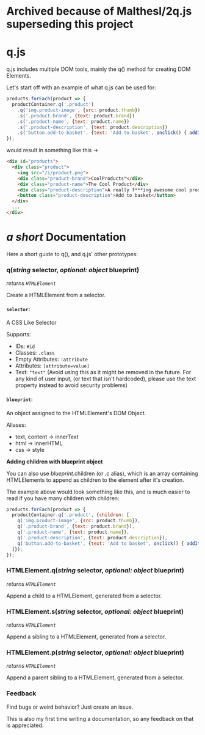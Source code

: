 # Archived because of Malthesl/2q.js superseding this project

# q.js

q.js includes multiple DOM tools, mainly the q() method for creating DOM Elements.

Let's start off with an example of what q.js can be used for:

```js
products.forEach(product => {
  productContainer.q('.product')
    .q('img.product-image', {src: product.thumb})
    .s('.product-brand', {text: product.brand})
    .s('.product-name', {text: product.name})
    .s('.product-description', {text: product.description})
    .s('button.add-to-basket', {text: 'Add to basket', onclick() { addItemToBasket(product.itemId) });
});
```

would result in something like this ->

```html
<div id="products">
  <div class="product">
    <img src="/i/product.png">
    <div class="product-brand">CoolProducts™</div>
    <div class="product-name">The Cool Product</div>
    <div class="product-description">A really f***ing awesome cool product</div>
    <button class="product-description">Add to basket</button>
  </div>
  ...
</div>
```

# *a short* Documentation

Here a short guide to q(), and q.js' other prototypes:

### q(*string* selector, *optional: object* blueprint)

*returns `HTMLElement`*

Create a HTMLElement from a selector.

#### `selector`:

A CSS Like Selector

Supports:
- IDs: `#id`
- Classes: `.class`
- Empty Attributes: `:attribute`
- Attributes: `[attribute=value]`
- Text: `"text"` (Avoid using this as it might be removed in the future. For any kind of user input, (or text that isn't hardcoded), please use the text property instead to avoid security problems)

#### `blueprint`:

An object assigned to the HTMLElement's DOM Object.

Aliases:
- text, content -> innerText
- html -> innerHTML
- css -> style

**Adding children with blueprint object**

You can also use *blueprint*.children (or .c alias), which is an array containing HTMLElements to append as children to the element after it's creation.

The example above would look something like this, and is much easier to read if you have many children with children:

```js
products.forEach(product => {
  productContainer.q('.product', {children: [
    q('img.product-image', {src: product.thumb}),
    q('.product-brand', {text: product.brand}),
    q('.product-name', {text: product.name}),
    q('.product-description', {text: product.description}),
    q('button.add-to-basket', {text: 'Add to basket', onclick() { addItemToBasket(product.itemId) }),
  ]});
});
```

### HTMLElement.q(*string* selector, *optional: object* blueprint)

*returns `HTMLElement`*

Append a child to a HTMLElement, generated from a selector.

### HTMLElement.s(*string* selector, *optional: object* blueprint)

*returns `HTMLElement`*

Append a sibling to a HTMLElement, generated from a selector.

### HTMLElement.p(*string* selector, *optional: object* blueprint)

*returns `HTMLElement`*

Append a parent sibling to a HTMLElement, generated from a selector.

### Feedback

Find bugs or weird behavior? Just create an issue.

This is also my first time writing a documentation, so any feedback on that is appreciated.
